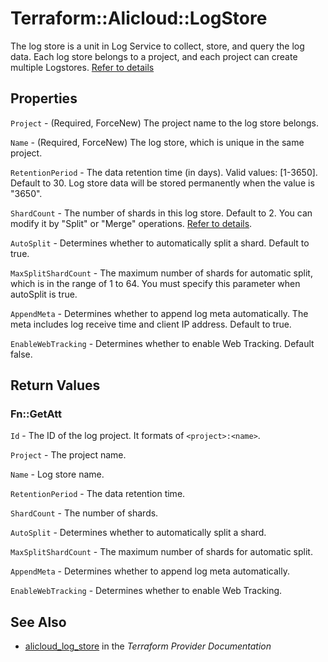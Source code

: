 # Terraform::Alicloud::LogStore

The log store is a unit in Log Service to collect, store, and query the log data. Each log store belongs to a project,
and each project can create multiple Logstores. [Refer to details](https://www.alibabacloud.com/help/doc-detail/48874.htm)

## Properties

`Project` - (Required, ForceNew) The project name to the log store belongs.

`Name` - (Required, ForceNew) The log store, which is unique in the same project.

`RetentionPeriod` - The data retention time (in days). Valid values: [1-3650]. Default to 30. Log store data will be stored permanently when the value is "3650".

`ShardCount` - The number of shards in this log store. Default to 2. You can modify it by "Split" or "Merge" operations. [Refer to details](https://www.alibabacloud.com/help/doc-detail/28976.htm).

`AutoSplit` - Determines whether to automatically split a shard. Default to true.

`MaxSplitShardCount` - The maximum number of shards for automatic split, which is in the range of 1 to 64. You must specify this parameter when autoSplit is true.

`AppendMeta` - Determines whether to append log meta automatically. The meta includes log receive time and client IP address. Default to true.

`EnableWebTracking` - Determines whether to enable Web Tracking. Default false.


## Return Values

### Fn::GetAtt

`Id` - The ID of the log project. It formats of `<project>:<name>`.

`Project` - The project name.

`Name` - Log store name.

`RetentionPeriod` - The data retention time.

`ShardCount` - The number of shards.

`AutoSplit` - Determines whether to automatically split a shard.

`MaxSplitShardCount` - The maximum number of shards for automatic split.

`AppendMeta` - Determines whether to append log meta automatically.

`EnableWebTracking` - Determines whether to enable Web Tracking.

## See Also

* [alicloud_log_store](https://www.terraform.io/docs/providers/alicloud/r/log_store.html) in the _Terraform Provider Documentation_
